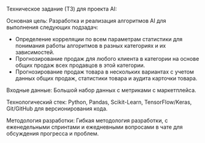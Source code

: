 Техническое задание (ТЗ) для проекта AI:

Основная цель: Разработка и реализация алгоритмов AI для выполнения следующих подзадач:

- Определение корреляции по всем параметрам статистики для понимания работы алгоритмов в разных категориях и их зависимостей.
- Прогнозирование продаж для любого клиента в категории на основе общих продаж всех продавцов в этой категории.
- Прогнозирование продаж товара в нескольких вариантах с учетом данных общих продаж, статистики товара и аудита карточки товара.

Входные данные: Большой набор данных с метриками с маркетплейса.

Технологический стек: Python, Pandas, Scikit-Learn, TensorFlow/Keras, Git/GitHub для версионирования кода.

Методология разработки: Гибкая методология разработки, с еженедельными спринтами и ежедневными вопросами в чате  для обсуждения прогресса и проблем.
